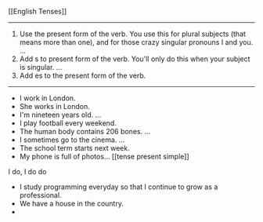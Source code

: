 [[English Tenses]]

---
1.  Use the present form of the verb. You use this for plural subjects (that means more than one), and for those crazy singular pronouns I and you. ...
2.  Add s to present form of the verb. You'll only do this when your subject is singular. ...
3.  Add es to the present form of the verb.

---



-   I work in London.
-   She works in London.
-   I'm nineteen years old. ...
-   I play football every weekend.
-   The human body contains 206 bones. ...
-   I sometimes go to the cinema. ...
-   The school term starts next week.
- My phone is full of photos... [[tense present simple]]


I do, I do do

* I study programming everyday so that I continue to grow as a professional.
* We have a house in the country.
* 